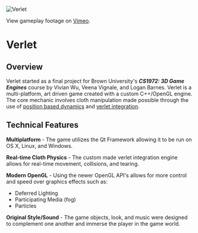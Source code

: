 ![Verlet](res/images/SneakySlushyArctichare.gif)

View gameplay footage on <a href="https://vimeo.com/127674223" target="_blank">Vimeo</a>.

# Verlet

## Overview

Verlet started as a final project for Brown University's ***CS1972: 3D Game Engines*** course by Vivian Wu, Veena Vignale, and Logan Barnes. Verlet is a multi-platform, art driven game created with a custom C++/OpenGL engine. The core mechanic involves cloth manipulation made possible through the use of [position based dynamics](http://matthias-mueller-fischer.ch/publications/posBasedDyn.pdf) and [verlet integration](https://en.wikipedia.org/wiki/Verlet_integration).

## Technical Features
**Multiplatform** - The game utilizes the Qt Framework allowing it to be run on OS X, Linux, and Windows.

**Real-time Cloth Physics** - The custom made verlet integration engine allows for real-time movement, collisions, and tearing.

**Modern OpenGL** - Using the newer OpenGL API's allows for more control and speed over graphics effects such as:
 - Deferred Lighting
 - Participating Media (fog)
 - Particles

**Original Style/Sound** - The game objects, look, and music were designed to complement one another and immerse the player in the game world.
